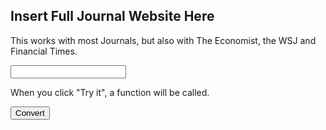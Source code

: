 <!DOCTYPE html>
<html>
<head>

<script>
function myFunction() {
  var x = document.getElementById("myText").value;
  const url = new URL(x);
  const url_host = url.host;
  let res = url_host.replaceAll(".", "-");
  url.hostname = '0-'+ res + '.lib.unibocconi.it';
  createLinkNode(url, document.body);
 
}
</script>

</head>
<body>


<h2>Insert Full Journal Website Here</h2>

This works with most Journals, but also with The Economist, the WSJ and Financial Times.

<input type="text" id="myText" value="">

<p>When you click "Try it", a function will be called.</p>

<button onclick="myFunction()">Convert</button>

<p id="demo"></p>

<script>
function createLinkNode(url, parent) {
	const linkTextNode = document.createTextNode(url);
  	const linkNode = document.createElement('a');
  	linkNode.href = url;
  	linkNode.appendChild(linkTextNode);
  	parent.appendChild(linkNode);
}
</script>

</body>
</html>
